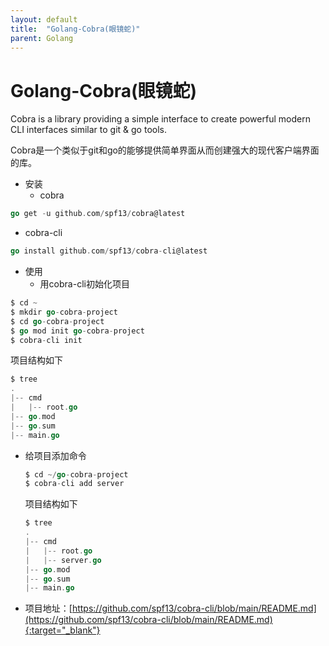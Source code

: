 ```yaml
---
layout: default
title:  "Golang-Cobra(眼镜蛇)"
parent: Golang
---
```


# Golang-Cobra(眼镜蛇)

Cobra is a library providing a simple interface to create powerful modern CLI interfaces similar to git & go tools. 

Cobra是一个类似于git和go的能够提供简单界面从而创建强大的现代客户端界面的库。

- 安装
  - cobra
```go
go get -u github.com/spf13/cobra@latest
```
  - cobra-cli
```go
go install github.com/spf13/cobra-cli@latest
```
- 使用
  - 用cobra-cli初始化项目
```go
$ cd ~
$ mkdir go-cobra-project
$ cd go-cobra-project
$ go mod init go-cobra-project
$ cobra-cli init
```
项目结构如下
```go
$ tree
.
|-- cmd
|   |-- root.go
|-- go.mod
|-- go.sum
|-- main.go
```
  - 给项目添加命令
    ```go
    $ cd ~/go-cobra-project
    $ cobra-cli add server
    ```
    项目结构如下
    ```go
    $ tree
    .
    |-- cmd
    |   |-- root.go
    |   |-- server.go
    |-- go.mod
    |-- go.sum
    |-- main.go
    ```
  - 项目地址：[https://github.com/spf13/cobra-cli/blob/main/README.md](https://github.com/spf13/cobra-cli/blob/main/README.md){:target="_blank"}
